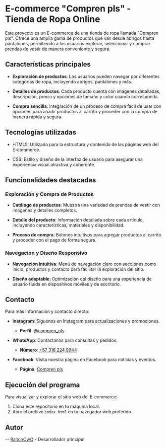 # E-commerce "Compren pls" - Tienda de Ropa Online

Este proyecto es un E-commerce de una tienda de ropa llamada "Compren pls". Ofrece una amplia gama de productos que van desde abrigos hasta pantalones, permitiendo a los usuarios explorar, seleccionar y comprar prendas de vestir de manera conveniente y segura.

## Características principales

- **Exploración de productos**: Los usuarios pueden navegar por diferentes categorías de ropa, incluyendo abrigos, pantalones y más.
  
- **Detalles de productos**: Cada producto cuenta con imágenes detalladas, descripción, precio y opciones de tamaño y color cuando corresponda.

- **Compra sencilla**: Integración de un proceso de compra fácil de usar con opciones para añadir productos al carrito y proceder con la compra de manera rápida y segura.

## Tecnologías utilizadas

- HTML5: Utilizado para la estructura y contenido de las páginas web del E-commerce.
  
- CSS: Estilo y diseño de la interfaz de usuario para asegurar una experiencia visual atractiva y coherente.

## Funcionalidades destacadas

### Exploración y Compra de Productos

- **Catálogo de productos**: Muestra una variedad de prendas de vestir con imágenes y detalles completos.
  
- **Detalle del producto**: Información detallada sobre cada artículo, incluyendo características, materiales y disponibilidad.

- **Proceso de compra**: Botones intuitivos para agregar productos al carrito y proceder con el pago de forma segura.

### Navegación y Diseño Responsivo

- **Navegación intuitiva**: Menú de navegación claro con secciones como inicio, productos y contacto para facilitar la exploración del sitio.

- **Diseño adaptable**: Optimización del diseño para una experiencia de usuario fluida en dispositivos móviles y de escritorio.

## Contacto

Para más información y contacto directo:

- **Instagram**: Síguenos en Instagram para actualizaciones y promociones.
  - **Perfil**: [@compren_pls](https://www.instagram.com/joan_santos0511/)
  
- **WhatsApp**: Contáctanos para consultas y pedidos.
  - **Número**: [+57 316 224 9944](https://wa.me/+573162249944)
  
- **Facebook**: Visita nuestra página en Facebook para noticias y eventos.
  - **Página**: [Compren pls](https://www.facebook.com/jhoansebastian.santosmosquera.54/)

## Ejecución del programa

Para visualizar y explorar el sitio web del E-commerce:

1. Clona este repositorio en tu máquina local.
2. Abre el archivo `index.html` en tu navegador web preferido.

## Autor

-- [RaitonOwO](https://github.com/RaitonOwO) - Desarrollador principal

